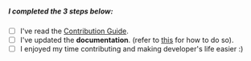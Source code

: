 <!--- Thank you for contributing to Laradock -->

##### I completed the 3 steps below:

- [ ] I've read the [Contribution Guide](http://laradock.io/contributing).
- [ ] I've updated the **documentation**. (refer to [this](http://laradock.io/contributing/#update-the-documentation-site) for how to do so).
- [ ] I enjoyed my time contributing and making developer's life easier :)

